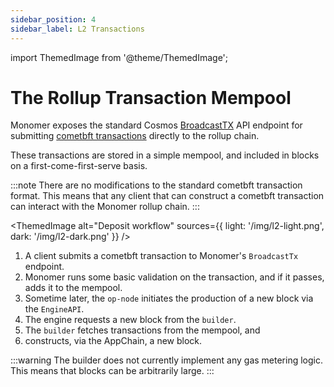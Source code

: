 ```yaml
---
sidebar_position: 4
sidebar_label: L2 Transactions
---
```


import ThemedImage from '@theme/ThemedImage';

# The Rollup Transaction Mempool

Monomer exposes the standard Cosmos [BroadcastTX](https://docs.cosmos.network/api#tag/Service/operation/BroadcastTx) API endpoint for submitting [cometbft transactions](https://pkg.go.dev/github.com/cometbft/cometbft/types#Tx) directly to the rollup chain.

These transactions are stored in a simple mempool, and included in blocks on a first-come-first-serve basis.

:::note
There are no modifications to the standard cometbft transaction format. This means that any client that can construct a cometbft transaction can interact with the Monomer rollup chain.
:::

<ThemedImage
alt="Deposit workflow"
sources={{ light: '/img/l2-light.png', dark: '/img/l2-dark.png' }}
/>

1. A client submits a cometbft transaction to Monomer's `BroadcastTx` endpoint.
2. Monomer runs some basic validation on the transaction, and if it passes, adds it to the mempool.
3. Sometime later, the `op-node` initiates the production of a new block via the `EngineAPI`.
4. The engine requests a new block from the `builder`.
5. The `builder` fetches transactions from the mempool, and
6. constructs, via the AppChain, a new block.

:::warning
The builder does not currently implement any gas metering logic. This means that blocks can be arbitrarily large.
:::

